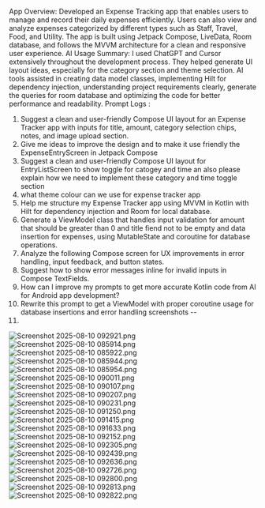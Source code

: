 App Overview: Developed an Expense Tracking app that enables users to manage and record their daily expenses efficiently. Users can also view and analyze expenses categorized by different types such as Staff, Travel, Food, and Utility. The app is built using Jetpack Compose, LiveData, Room database, and follows the MVVM architecture for a clean and responsive user experience.
AI Usage Summary: I used ChatGPT and Cursor extensively throughout the development process. They helped generate UI layout ideas, especially for the category section and theme selection. AI tools assisted in creating data model classes, implementing Hilt for dependency injection, understanding project requirements clearly, generate the queries for room database and optimizing the code for better performance and readability.
Prompt Logs :
1. Suggest a clean and user-friendly Compose UI layout for an Expense Tracker app with inputs for title, amount, category selection chips, notes, and image upload section.
2. Give me ideas to improve the design and to make it use friendly  the ExpenseEntryScreen in Jetpack Compose
3. Suggest a clean and user-friendly Compose UI layout for EntryListScreen to show toggle for catogey and time an also please explain how we need to implement these category and time toggle section
4. what theme colour can we use for expense tracker app
5. Help me structure my Expense Tracker app using MVVM in Kotlin with Hilt for dependency injection and Room for local database.
6. Generate a ViewModel class that handles input validation for amount that should be greater than 0 and title fiend not to be empty and data insertion for expenses, using MutableState and coroutine for database operations.
7. Analyze the following Compose screen for UX improvements in error handling, input feedback, and button states.
8. Suggest how to show error messages inline for invalid inputs in Compose TextFields.
9. How can I improve my prompts to get more accurate Kotlin code from AI for Android app development?
10. Rewrite this prompt to get a ViewModel with proper coroutine usage for database insertions and error handling
screenshots --
11.
![Screenshot 2025-08-10 092921.png](..%2F..%2FPictures%2FScreenshots%2FScreenshot%202025-08-10%20092921.png)
![Screenshot 2025-08-10 085914.png](..%2F..%2FPictures%2FScreenshots%2FScreenshot%202025-08-10%20085914.png)
![Screenshot 2025-08-10 085922.png](..%2F..%2FPictures%2FScreenshots%2FScreenshot%202025-08-10%20085922.png)
![Screenshot 2025-08-10 085944.png](..%2F..%2FPictures%2FScreenshots%2FScreenshot%202025-08-10%20085944.png)
![Screenshot 2025-08-10 085954.png](..%2F..%2FPictures%2FScreenshots%2FScreenshot%202025-08-10%20085954.png)
![Screenshot 2025-08-10 090011.png](..%2F..%2FPictures%2FScreenshots%2FScreenshot%202025-08-10%20090011.png)
![Screenshot 2025-08-10 090107.png](..%2F..%2FPictures%2FScreenshots%2FScreenshot%202025-08-10%20090107.png)
![Screenshot 2025-08-10 090207.png](..%2F..%2FPictures%2FScreenshots%2FScreenshot%202025-08-10%20090207.png)
![Screenshot 2025-08-10 090231.png](..%2F..%2FPictures%2FScreenshots%2FScreenshot%202025-08-10%20090231.png)
![Screenshot 2025-08-10 091250.png](..%2F..%2FPictures%2FScreenshots%2FScreenshot%202025-08-10%20091250.png)
![Screenshot 2025-08-10 091415.png](..%2F..%2FPictures%2FScreenshots%2FScreenshot%202025-08-10%20091415.png)
![Screenshot 2025-08-10 091633.png](..%2F..%2FPictures%2FScreenshots%2FScreenshot%202025-08-10%20091633.png)
![Screenshot 2025-08-10 092152.png](..%2F..%2FPictures%2FScreenshots%2FScreenshot%202025-08-10%20092152.png)
![Screenshot 2025-08-10 092305.png](..%2F..%2FPictures%2FScreenshots%2FScreenshot%202025-08-10%20092305.png)
![Screenshot 2025-08-10 092439.png](..%2F..%2FPictures%2FScreenshots%2FScreenshot%202025-08-10%20092439.png)
![Screenshot 2025-08-10 092636.png](..%2F..%2FPictures%2FScreenshots%2FScreenshot%202025-08-10%20092636.png)
![Screenshot 2025-08-10 092726.png](..%2F..%2FPictures%2FScreenshots%2FScreenshot%202025-08-10%20092726.png)
![Screenshot 2025-08-10 092800.png](..%2F..%2FPictures%2FScreenshots%2FScreenshot%202025-08-10%20092800.png)
![Screenshot 2025-08-10 092813.png](..%2F..%2FPictures%2FScreenshots%2FScreenshot%202025-08-10%20092813.png)
![Screenshot 2025-08-10 092822.png](..%2F..%2FPictures%2FScreenshots%2FScreenshot%202025-08-10%20092822.png)
    
